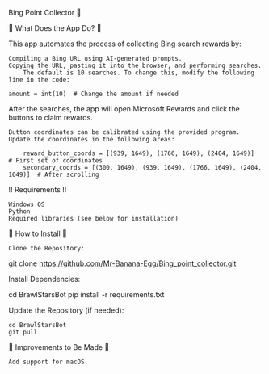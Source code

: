Bing Point Collector 🤖


🤔 What Does the App Do? 🤔

This app automates the process of collecting Bing search rewards by:

    Compiling a Bing URL using AI-generated prompts.
    Copying the URL, pasting it into the browser, and performing searches.
        The default is 10 searches. To change this, modify the following line in the code:

    amount = int(10)  # Change the amount if needed

After the searches, the app will open Microsoft Rewards and click the buttons to claim rewards.

    Button coordinates can be calibrated using the provided program. Update the coordinates in the following areas:

        reward_button_coords = [(939, 1649), (1766, 1649), (2404, 1649)]  # First set of coordinates
        secondary_coords = [(300, 1649), (939, 1649), (1766, 1649), (2404, 1649)]  # After scrolling

‼️ Requirements ‼️

    Windows OS
    Python
    Required libraries (see below for installation)

🔽 How to Install 🔽

    Clone the Repository:

git clone https://github.com/Mr-Banana-Egg/Bing_point_collector.git

Install Dependencies:

cd BrawlStarsBot
pip install -r requirements.txt

Update the Repository (if needed):

    cd BrawlStarsBot
    git pull

🔧 Improvements to Be Made 🔧

    Add support for macOS.





